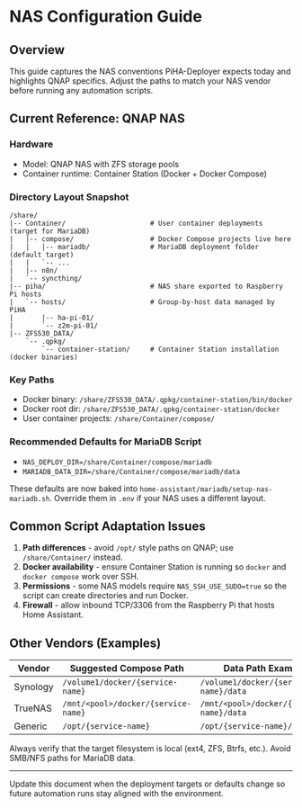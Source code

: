 # NAS Configuration Guide

## Overview
This guide captures the NAS conventions PiHA-Deployer expects today and highlights QNAP specifics. Adjust the paths to match your NAS vendor before running any automation scripts.

## Current Reference: QNAP NAS

### Hardware
- Model: QNAP NAS with ZFS storage pools
- Container runtime: Container Station (Docker + Docker Compose)

### Directory Layout Snapshot
```
/share/
|-- Container/                     # User container deployments (target for MariaDB)
|   |-- compose/                   # Docker Compose projects live here
|   |   |-- mariadb/               # MariaDB deployment folder (default target)
|   |   `-- ...
|   |-- n8n/
|   `-- syncthing/
|-- piha/                          # NAS share exported to Raspberry Pi hosts
|   `-- hosts/                     # Group-by-host data managed by PiHA
|       |-- ha-pi-01/
|       `-- z2m-pi-01/
|-- ZFS530_DATA/
    `-- .qpkg/
        `-- container-station/     # Container Station installation (docker binaries)
```

### Key Paths
- Docker binary: `/share/ZFS530_DATA/.qpkg/container-station/bin/docker`
- Docker root dir: `/share/ZFS530_DATA/.qpkg/container-station/docker`
- User container projects: `/share/Container/compose/`

### Recommended Defaults for MariaDB Script
- `NAS_DEPLOY_DIR=/share/Container/compose/mariadb`
- `MARIADB_DATA_DIR=/share/Container/compose/mariadb/data`

These defaults are now baked into `home-assistant/mariadb/setup-nas-mariadb.sh`. Override them in `.env` if your NAS uses a different layout.

## Common Script Adaptation Issues
1. **Path differences** - avoid `/opt/` style paths on QNAP; use `/share/Container/` instead.
2. **Docker availability** - ensure Container Station is running so `docker` and `docker compose` work over SSH.
3. **Permissions** - some NAS models require `NAS_SSH_USE_SUDO=true` so the script can create directories and run Docker.
4. **Firewall** - allow inbound TCP/3306 from the Raspberry Pi that hosts Home Assistant.

## Other Vendors (Examples)

| Vendor    | Suggested Compose Path                | Data Path Example                                |
|----------|----------------------------------------|--------------------------------------------------|
| Synology | `/volume1/docker/{service-name}`       | `/volume1/docker/{service-name}/data`            |
| TrueNAS  | `/mnt/<pool>/docker/{service-name}`    | `/mnt/<pool>/docker/{service-name}/data`         |
| Generic  | `/opt/{service-name}`                  | `/opt/{service-name}/data`                       |

Always verify that the target filesystem is local (ext4, ZFS, Btrfs, etc.). Avoid SMB/NFS paths for MariaDB data.

---
Update this document when the deployment targets or defaults change so future automation runs stay aligned with the environment.
